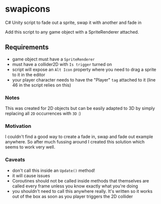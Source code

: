 # swapicons
C# Unity script to fade out a sprite, swap it with another and fade in

Add this script to any game object with a SpriteRenderer attached.

## Requirements
- game object must have a `SpriteRenderer`
- must have a collider2D with `Is trigger` turned on
- script will expose an `Alt Icon` property where you need to drag a sprite to it in the editor
- your player character needs to have the "Player" `tag` attached to it (line 46 in the script relies on this)

### Notes
This was created for 2D objects but can be easily adapted to 3D by simply replacing all `2D` occurrences with `3D` :)

### Motivation
I couldn't find a good way to create a fade in, swap and fade out example anywhere. 
So after much fussing around I created this solution which seems to work very well. 

### Caveats
- don't call this inside an `Update()` method!
- it will cause issues
- Coroutines should not be called inside methods that themselves are called every frame unless you know exactly what you're doing
- you shouldn't need to call this anywhere really. It's written so it works out of the box as soon as you player triggers the 2D collider
